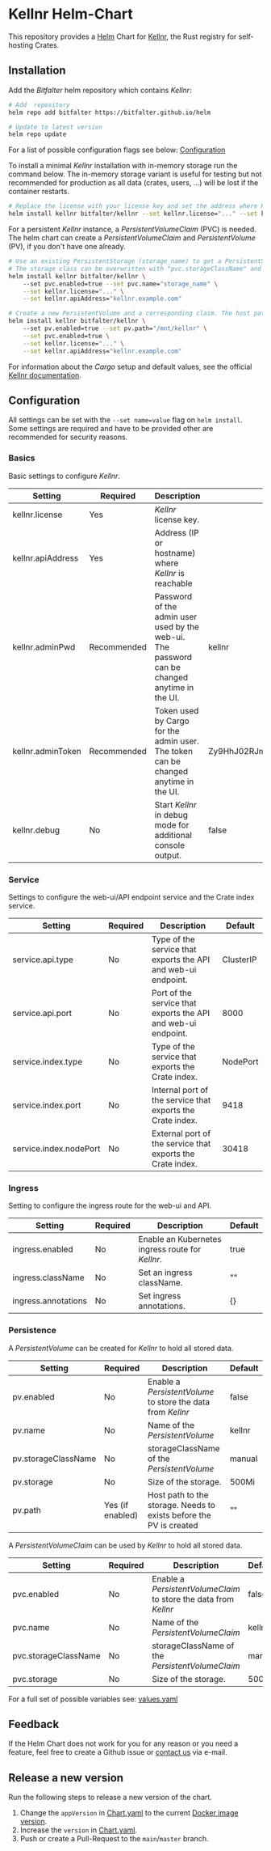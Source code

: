 # Kellnr Helm-Chart

This repository provides a [Helm](https://helm.sh/) Chart for [Kellnr](https://www.bitfalter.com/kellnr), the Rust registry for self-hosting Crates.

## Installation

Add the *Bitfalter* helm repository which contains *Kellnr*:
```bash
# Add  repository
helm repo add bitfalter https://bitfalter.github.io/helm

# Update to latest version
helm repo update
```

For a list of possible configuration flags see below: [Configuration](#Configuration)

To install a minimal *Kellnr* installation with in-memory storage run the command below. The in-memory storage variant is useful for testing but not recommended for production as all data (crates, users, ...) will be lost if the container restarts.

```bash
# Replace the license with your license key and set the address where Kellnr will be reachable.
helm install kellnr bitfalter/kellnr --set kellnr.license="..." --set kellnr.apiAddress="kellnr.example.com"
```

For a persistent *Kellnr* instance, a *PersistentVolumeClaim* (PVC) is needed. The helm chart can create a *PersistentVolumeClaim* and *PersistentVolume* (PV), if you don't have one already.

```bash
# Use an existing PersistentStorage (storage_name) to get a PersistentStorageClaim.
# The storage class can be overwritten with "pvc.storageClassName" and defaults to "manual".
helm install kellnr bitfalter/kellnr \ 
    --set pvc.enabled=true --set pvc.name="storage_name" \
    --set kellnr.license="..." \
    --set kellnr.apiAddress="kellnr.example.com"
```

```bash
# Create a new PersistentVolume and a corresponding claim. The host path e.g. "/mnt/kellnr" has to exists before the PV is created.
helm install kellnr bitfalter/kellnr \ 
    --set pv.enabled=true --set pv.path="/mnt/kellnr" \
    --set pvc.enabled=true \
    --set kellnr.license="..." \
    --set kellnr.apiAddress="kellnr.example.com"
```

For information about the *Cargo* setup and default values, see the official [Kellnr documentation](https://www.bitfalter.com/documentation).

## Configuration

All settings can be set with the `--set name=value` flag on `helm install`. Some settings are required and have to be provided other are recommended for security reasons.

### Basics

Basic settings to configure *Kellnr*.

|Setting|Required|Description|Default|
|---|---|---|---|
|kellnr.license| Yes | *Kellnr* license key. |  |
|kellnr.apiAddress | Yes | Address (IP or hostname) where *Kellnr* is reachable | |
|kellnr.adminPwd| Recommended | Password of the admin user used by the web-ui. The password can be changed anytime in the UI. | kellnr|
|kellnr.adminToken| Recommended | Token used by Cargo for the admin user. The token can be changed anytime in the UI. | Zy9HhJ02RJmg0GCrgLfaCVfU6IwDfhXD |
|kellnr.debug | No | Start *Kellnr* in debug mode for additional console output. | false |

### Service

Settings to configure the web-ui/API endpoint service and the Crate index service.

|Setting|Required|Description|Default|
|---|---|---|---|
|service.api.type| No | Type of the service that exports the API and web-ui endpoint. | ClusterIP |
|service.api.port| No | Port of the service that exports the API and web-ui endpoint. | 8000 |
|service.index.type | No | Type of the service that exports the Crate index. | NodePort |
|service.index.port | No | Internal port of the service that exports the Crate index. | 9418 |
|service.index.nodePort | No | External port of the service that exports the Crate index. | 30418 |

### Ingress

Setting to configure the ingress route for the web-ui and API.

|Setting|Required|Description|Default|
|---|---|---|---|
|ingress.enabled | No | Enable an Kubernetes ingress route for *Kellnr*. | true |
|ingress.className | No | Set an ingress className. | "" |
|ingress.annotations | No | Set ingress annotations. | {} |

### Persistence

A *PersistentVolume* can be created for *Kellnr* to hold all stored data.

|Setting|Required|Description|Default|
|---|---|---|---|
|pv.enabled | No | Enable a *PersistentVolume* to store the data from *Kellnr* | false |
|pv.name | No | Name of the *PersistentVolume* | kellnr |
|pv.storageClassName| No | storageClassName of the *PersistentVolume* | manual |
|pv.storage | No | Size of the storage. | 500Mi |
|pv.path | Yes (if enabled) | Host path to the storage. Needs to exists before the PV is created | "" |

A *PersistentVolumeClaim* can be used by *Kellnr* to hold all stored data.

|Setting|Required|Description|Default|
|---|---|---|---|
|pvc.enabled | No | Enable a *PersistentVolumeClaim* to store the data from *Kellnr* | false |
|pvc.name | No | Name of the *PersistentVolumeClaim* | kellnr |
|pvc.storageClassName| No | storageClassName of the *PersistentVolumeClaim* | manual |
|pvc.storage | No | Size of the storage. | 500Mi |


For a full set of possible variables see: [values.yaml](./charts/kellnr/values.yaml)

## Feedback

If the Helm Chart does not work for you for any reason or you need a feature, feel free to create a Github issue or [contact us](mailto:contact@bitfalter.com) via e-mail.

## Release a new version

Run the following steps to release a new version of the chart.

1. Change the `appVersion` in [Chart.yaml](./charts/kellnr/Chart.yaml) to the current [Docker image version](https://hub.docker.com/repository/docker/bitfalter/kellnr).
2. Increase the `version` in [Chart.yaml](./charts/kellnr/Chart.yaml).
3. Push or create a Pull-Request to the `main`/`master` branch.